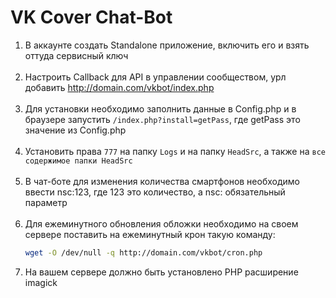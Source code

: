 VK Cover Chat-Bot
=
1. В аккаунте создать Standalone приложение, включить его и взять оттуда сервисный ключ <br><br>
2. Настроить Callback для API в управлении сообществом, урл добавить http://domain.com/vkbot/index.php <br><br>
3. Для установки необходимо заполнить данные в Config.php и в браузере запустить `/index.php?install=getPass`, где 
   getPass это значение из Config.php <br><br>
4. Установить права `777` на папку `Logs` и на папку `HeadSrc`, а также на `все содержимое папки HeadSrc` <br><br>
5. В чат-боте для изменения количества смартфонов необходимо ввести nsc:123, где 123 это количество, а nsc: 
   обязательный параметр<br><br>
6. Для ежеминутного обновления обложки необходимо на своем сервере поставить на ежеминутный крон такую команду:<br>
   ```Bash 
   wget -O /dev/null -q http://domain.com/vkbot/cron.php
7. На вашем сервере должно быть установлено PHP расширение imagick 
